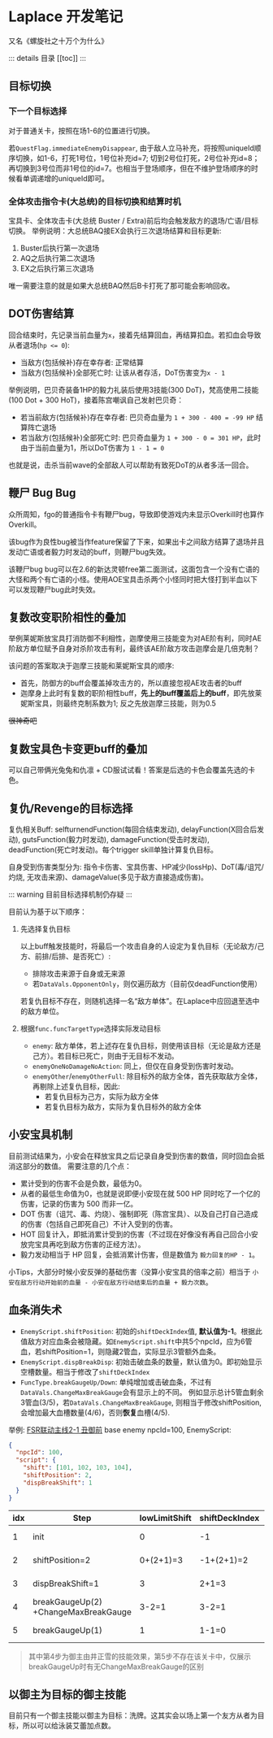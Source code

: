 # Laplace 开发笔记

又名《螺旋社之十万个为什么》

::: details 目录
[[toc]]
:::

## 目标切换

### 下一个目标选择

对于普通关卡，按照在场1-6的位置进行切换。

若`QuestFlag.immediateEnemyDisappear`, 由于敌人立马补充，将按照uniqueId顺序切换，如1-6，打死1号位，1号位补充id=7;
切到2号位打死，2号位补充id=8；再切换到3号位而非1号位的id=7。也相当于登场顺序，但在不维护登场顺序的时候看单调递增的uniqueId即可。

### 全体攻击指令卡(大总统)的目标切换和结算时机

宝具卡、全体攻击卡(大总统 Buster / Extra)前后均会触发敌方的退场/亡语/目标切换。
举例说明：大总统BAQ接EX会执行三次退场结算和目标更新:

1. Buster后执行第一次退场
2. AQ之后执行第二次退场
3. EX之后执行第三次退场

唯一需要注意的就是如果大总统BAQ然后B卡打死了那可能会影响回收。

## DOT伤害结算

回合结束时，先记录当前血量为`x`，接着先结算回血，再结算扣血。若扣血会导致从者退场(`hp <= 0`):

- 当敌方(包括候补)存在幸存者: 正常结算
- 当敌方(包括候补)全部死亡时: 让该从者存活，DoT伤害变为`x - 1`

举例说明，巴贝奇装备1HP的毅力礼装后使用3技能(300 DoT)，梵高使用二技能(100 Dot + 300 HoT)，接着陈宫嘲讽自己发射巴贝奇：

- 若当前敌方(包括候补)存在幸存者: 巴贝奇血量为 `1 + 300 - 400 = -99 HP` 结算阵亡退场
- 若当敌方(包括候补)全部死亡时: 巴贝奇血量为 `1 + 300 - 0 = 301 HP`，此时由于当前血量为1，所以DoT伤害为 `1 - 1 = 0`

也就是说，击杀当前wave的全部敌人可以帮助有致死DoT的从者多活一回合。

## 鞭尸 Bug Bug

众所周知，fgo的普通指令卡有鞭尸bug，导致即使游戏内未显示Overkill时也算作Overkill。

该bug作为良性bug被当作feature保留了下来，如果出卡之间敌方结算了退场并且发动亡语或者毅力时发动的buff，则鞭尸bug失效。

该鞭尸bug bug可以在2.6的新达灵顿free第二面测试，这面包含一个没有亡语的大怪和两个有亡语的小怪。使用AOE宝具击杀两个小怪同时把大怪打到半血以下可以发现鞭尸bug此时失效。

## 复数改变职阶相性的叠加

举例莱妮斯放宝具打消防御不利相性，迦摩使用三技能变为对AE阶有利，同时AE阶敌方单位赋予自身对杀阶攻击有利，最终该AE阶敌方攻击迦摩会是几倍克制？

该问题的答案取决于迦摩三技能和莱妮斯宝具的顺序:

- 首先，防御方的buff会覆盖掉攻击方的，所以直接忽视AE攻击者的buff
- 迦摩身上此时有复数的职阶相性buff，**先上的buff覆盖后上的buff**，即先放莱妮斯宝具，则最终克制系数为1; 反之先放迦摩三技能，则为0.5

~~很神奇吧~~

## 复数宝具色卡变更buff的叠加

可以自己带俩光兔兔和仇凛 + CD服试试看！答案是后选的卡色会覆盖先选的卡色。

## 复仇/Revenge的目标选择

复仇相关Buff: selfturnendFunction(每回合结束发动), delayFunction(X回合后发动), gutsFunction(毅力时发动),
damageFunction(受击时发动), deadFunction(死亡时发动)。每个trigger skill单独计算复仇目标。

自身受到伤害类型分为: 指令卡伤害、宝具伤害、HP减少(lossHp)、DoT(毒/诅咒/灼烧, 无攻击来源)、damageValue(多见于敌方直接造成伤害)。

::: warning
目前目标选择机制仍存疑
:::

目前认为基于以下顺序：

1. 先选择复仇目标

   以上buff触发技能时，将最后一个攻击自身的人设定为复仇目标（无论敌方/己方、前排/后排、是否死亡）:

   - 排除攻击来源于自身或无来源
   - 若`DataVals.OpponentOnly`，则仅遍历敌方（目前仅deadFunction使用）

   若复仇目标不存在，则随机选择一名“敌方单体”。在Laplace中应回退至选中的敌方单位。

2. 根据`func.funcTargetType`选择实际发动目标

   - `enemy`: 敌方单体，若上述存在复仇目标，则使用该目标（无论是敌方还是己方）。若目标已死亡，则由于无目标不发动。
   - `enemyOneNoDamageNoAction`: 同上，但仅在自身受到伤害时发动。
   - `enemyOther`/`enemyOtherFull`: 除目标外的敌方全体，首先获取敌方全体，再剔除上述复仇目标，因此:
     - 若复仇目标为己方，实际为敌方全体
     - 若复仇目标为敌方，实际为复仇目标外的敌方全体

## 小安宝具机制

目前测试结果为，小安会在释放宝具之后记录自身受到伤害的数值，同时回血会抵消这部分的数值。
需要注意的几个点：

- 累计受到的伤害不会是负数，最低为0。
- 从者的最低生命值为0，也就是说即便小安现在就 500 HP 同时吃了一个亿的伤害，记录的伤害为 500 而非一亿。
- DOT 伤害（诅咒、毒、灼烧）、强制即死（陈宫宝具）、以及自己打自己造成的伤害（包括自己即死自己）不计入受到的伤害。
- HOT 回复计入，即抵消累计受到的伤害（不过现在好像没有再自己回合小安放完宝具再吃到敌方伤害的正经方法）。
- 毅力发动相当于 HP 回复，会抵消累计伤害，但是数值为 `毅力回复的HP - 1`。

小Tips，大部分时候小安反弹的基础伤害（没算小安宝具的倍率之前）相当于 `小安在敌方行动开始前的血量 - 小安在敌方行动结束后的血量 + 毅力次数`。

## 血条消失术

- `EnemyScript.shiftPosition`: 初始的`shiftDeckIndex`值, **默认值为-1**。根据此值敌方对应血条会被隐藏。如`EnemyScript.shift`中共5个npcId，应为6管血，若shiftPosition=1，则隐藏2管血，实际显示3管额外血条。
- `EnemyScript.dispBreakDisp`: 初始击破血条的数量，默认值为0。即初始显示空槽数量。相当于修改了`shiftDeckIndex`
- `FuncType.breakGaugeUp/Down`: 单纯增加或击破血条，不过有`DataVals.ChangeMaxBreakGauge`会有显示上的不同。
  例如显示总计5管血剩余3管血(3/5)，若`DataVals.ChangeMaxBreakGauge`, 则相当于修改shiftPosition, 会增加最大血槽数量(4/6)，否则**恢复**血槽(4/5).

举例: [FSR联动主线2-1 丑御前](https://apps.atlasacademy.io/db/JP/quest/94091502/1)
base enemy npcId=100, EnemyScript:

```json
{
  "npcId": 100,
  "script": {
    "shift": [101, 102, 103, 104],
    "shiftPosition": 2,
    "dispBreakShift": 1
  }
}
```

| idx | **Step**                                | **lowLimitShift** | **shiftDeckIndex** | **curNpcId** | **Bars**    |
| --- | --------------------------------------- | ----------------- | ------------------ | ------------ | ----------- |
| 1   | init                                    | 0                 | -1                 | 100          | ◆◆◆◆<br>5/5 |
| 2   | shiftPosition=2                         | 0+(2+1)=3         | -1+(2+1)=2         | 103          | ◆<br>2/2    |
| 3   | dispBreakShift=1                        | 3                 | 2+1=3              | 104          | ◇<br>1/2    |
| 4   | breakGaugeUp(2)<br>+ChangeMaxBreakGauge | 3-2=1             | 3-2=1              | 102          | ◆◆◇<br>3/4  |
| 5   | breakGaugeUp(1)                         | 1                 | 1-1=0              | 101          | ◆◆◆<br>4/4  |

> 其中第4步为御主由井正雪的技能效果，第5步不存在该关卡中，仅展示breakGaugeUp时有无ChangeMaxBreakGauge的区别

## 以御主为目标的御主技能

目前只有一个御主技能以御主为目标：洗牌。这其实会以场上第一个友方从者为目标，所以可以给泳装艾蕾加点数。
